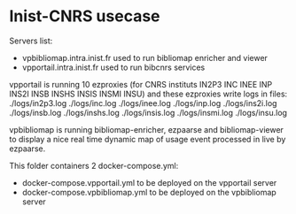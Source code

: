 # Inist-CNRS usecase

Servers list:
- vpbibliomap.intra.inist.fr used to run bibliomap enricher and viewer
- vpportail.intra.inist.fr used to run bibcnrs services

vpportail is running 10 ezproxies (for CNRS instituts IN2P3 INC INEE INP INS2I INSB INSHS INSIS INSMI INSU) and these ezproxies write logs in files: ./logs/in2p3.log ./logs/inc.log ./logs/inee.log ./logs/inp.log ./logs/ins2i.log ./logs/insb.log ./logs/inshs.log ./logs/insis.log ./logs/insmi.log ./logs/insu.log

vpbibliomap is running bibliomap-enricher, ezpaarse and bibliomap-viewer to display a nice real time dynamic map of usage event processed in live by ezpaarse.

This folder containers 2 docker-compose.yml:

- docker-compose.vpportail.yml to be deployed on the vpportail server
- docker-compose.vpbibliomap.yml to be deployed on the vpbibliomap server
